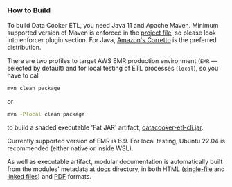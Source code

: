 ### How to Build 

To build Data Cooker ETL, you need Java 11 and Apache Maven. Minimum supported version of Maven is enforced in the [project file](./pom.xml), so please look into enforcer plugin section. For Java, [Amazon's Corretto](https://corretto.aws/) is the preferred distribution.

There are two profiles to target AWS EMR production environment (`EMR` — selected by default) and for local testing of ETL processes (`local`), so you have to call
```bash
mvn clean package
```
or
```bash
mvn -Plocal clean package
```
to build a shaded executable 'Fat JAR' artifact, [datacooker-etl-cli.jar](./cli/target/datacooker-etl-cli.jar).

Currently supported version of EMR is 6.9. For local testing, Ubuntu 22.04 is recommended (either native or inside WSL).

As well as executable artifact, modular documentation is automatically built from the modules' metadata at [docs](./cli/docs/) directory, in both HTML ([single-file](./cli/docs/merged.html) and [linked files](./cli/docs/index.html)) and [PDF](./cli/docs/merged.pdf) formats.